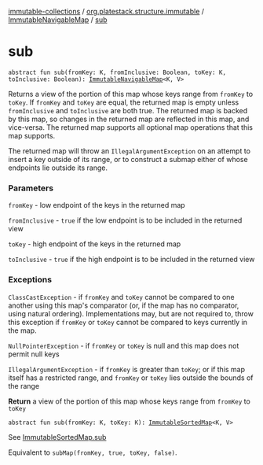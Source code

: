 [immutable-collections](../../index.md) / [org.platestack.structure.immutable](../index.md) / [ImmutableNavigableMap](index.md) / [sub](.)

# sub

`abstract fun sub(fromKey: K, fromInclusive: Boolean, toKey: K, toInclusive: Boolean): `[`ImmutableNavigableMap`](index.md)`<K, V>`

Returns a view of the portion of this map whose keys range from
`fromKey` to `toKey`.  If `fromKey` and
`toKey` are equal, the returned map is empty unless
`fromInclusive` and `toInclusive` are both true.  The
returned map is backed by this map, so changes in the returned map are
reflected in this map, and vice-versa.  The returned map supports all
optional map operations that this map supports.

The returned map will throw an `IllegalArgumentException`
on an attempt to insert a key outside of its range, or to construct a
submap either of whose endpoints lie outside its range.

### Parameters

`fromKey` - low endpoint of the keys in the returned map

`fromInclusive` - `true` if the low endpoint
    is to be included in the returned view

`toKey` - high endpoint of the keys in the returned map

`toInclusive` - `true` if the high endpoint
    is to be included in the returned view

### Exceptions

`ClassCastException` - if `fromKey` and `toKey`
    cannot be compared to one another using this map's comparator
    (or, if the map has no comparator, using natural ordering).
    Implementations may, but are not required to, throw this
    exception if `fromKey` or `toKey`
    cannot be compared to keys currently in the map.

`NullPointerException` - if `fromKey` or `toKey`
    is null and this map does not permit null keys

`IllegalArgumentException` - if `fromKey` is greater than
    `toKey`; or if this map itself has a restricted
    range, and `fromKey` or `toKey` lies
    outside the bounds of the range

**Return**
a view of the portion of this map whose keys range from
    `fromKey` to `toKey`

`abstract fun sub(fromKey: K, toKey: K): `[`ImmutableSortedMap`](../-immutable-sorted-map/index.md)`<K, V>`

See [ImmutableSortedMap.sub](../-immutable-sorted-map/sub.md)

Equivalent to `subMap(fromKey, true, toKey, false)`.

